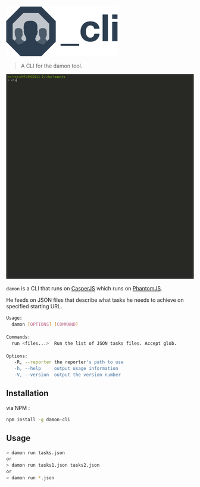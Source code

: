 ![logo](./media/logo.png)

> A CLI for the damon tool.

![logo](./media/demo.gif)

`damon` is a CLI that runs on [CasperJS](http://casperjs.org/) which runs on [PhantomJS](http://phantomjs.org/).

He feeds on JSON files that describe what tasks he needs to achieve on specified starting URL.

```bash
Usage:
  damon [OPTIONS] [COMMAND]

Commands:
  run <files...>  Run the list of JSON tasks files. Accept glob.

Options:
   -R, --reporter the reporter's path to use
   -h, --help     output usage information
   -V, --version  output the version number
```

## Installation

via NPM :

```bash
npm install -g damon-cli
```

## Usage

```bash
> damon run tasks.json
or
> damon run tasks1.json tasks2.json
or 
> damon run *.json
```
